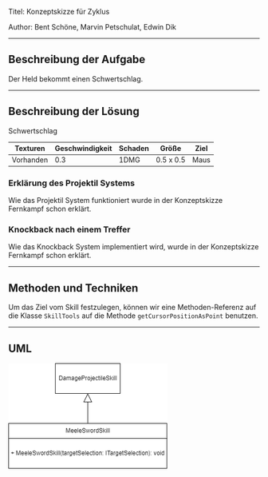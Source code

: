 Titel: Konzeptskizze für Zyklus

Author: Bent Schöne, Marvin Petschulat, Edwin Dik

---
## Beschreibung der Aufgabe
Der Held bekommt einen Schwertschlag.


---

## Beschreibung der Lösung

Schwertschlag

| Texturen  | Geschwindigkeit | Schaden | Größe     | Ziel |
|-----------|-----------------|---------|-----------|------|
| Vorhanden | 0.3             | 1DMG    | 0.5 x 0.5 | Maus |

### Erklärung des Projektil Systems

Wie das Projektil System funktioniert wurde in der Konzeptskizze Fernkampf schon erklärt.


### Knockback nach einem Treffer

Wie das Knockback System implementiert wird, wurde in der Konzeptskizze Fernkampf schon erklärt.


---

## Methoden und Techniken

Um das Ziel vom Skill festzulegen, können wir eine Methoden-Referenz auf die Klasse `SkillTools`
auf die Methode `getCursorPositionAsPoint` benutzen.

---

## UML
![NahkampfUML](NahkampfUML.png)
